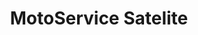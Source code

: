 ---
title: "MotoService Satelite"
url: /ciudad-satelite/motoservice-satelite/
shop: reparación de automóviles
---